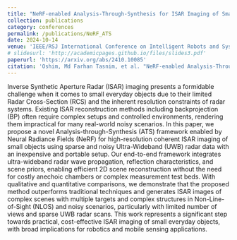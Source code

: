 ```yaml
---
title: "NeRF-enabled Analysis-Through-Synthesis for ISAR Imaging of Small Everyday Objects with Sparse and Noisy UWB Radar Data"
collection: publications
category: conferences
permalink: /publications/NeRF_ATS
date: 2024-10-14
venue: 'IEEE/RSJ International Conference on Intelligent Robots and Systems (IROS) '
# slidesurl: 'http://academicpages.github.io/files/slides3.pdf'
paperurl: 'https://arxiv.org/abs/2410.10085'
citation: 'Oshim, Md Farhan Tasnim, et al. "NeRF-enabled Analysis-Through-Synthesis for ISAR Imaging of Small Everyday Objects with Sparse and Noisy UWB Radar Data." arXiv preprint arXiv:2410.10085 (2024).'
---
```


Inverse Synthetic Aperture Radar (ISAR) imaging presents a formidable challenge when it comes to small everyday objects due to their limited Radar Cross-Section (RCS) and the inherent resolution constraints of radar systems. Existing ISAR reconstruction methods including backprojection (BP) often require complex setups and controlled environments, rendering them impractical for many real-world noisy scenarios. In this paper, we propose a novel Analysis-through-Synthesis (ATS) framework enabled by Neural Radiance Fields (NeRF) for high-resolution coherent ISAR imaging of small objects using sparse and noisy Ultra-Wideband (UWB) radar data with an inexpensive and portable setup. Our end-to-end framework integrates ultra-wideband radar wave propagation, reflection characteristics, and scene priors, enabling efficient 2D scene reconstruction without the need for costly anechoic chambers or complex measurement test beds. With qualitative and quantitative comparisons, we demonstrate that the proposed method outperforms traditional techniques and generates ISAR images of complex scenes with multiple targets and complex structures in Non-Line-of-Sight (NLOS) and noisy scenarios, particularly with limited number of views and sparse UWB radar scans. This work represents a significant step towards practical, cost-effective ISAR imaging of small everyday objects, with broad implications for robotics and mobile sensing applications.